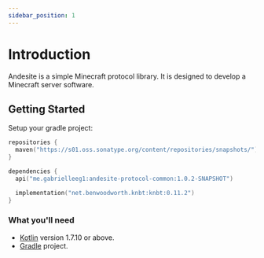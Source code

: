 ```yaml
---
sidebar_position: 1
---
```


# Introduction

Andesite is a simple Minecraft protocol library. It is designed to develop a Minecraft server software.

## Getting Started

Setup your gradle project:

```kotlin title="build.gradle.kts"
repositories {
  maven("https://s01.oss.sonatype.org/content/repositories/snapshots/") 
}

dependencies {
  api("me.gabrielleeg1:andesite-protocol-common:1.0.2-SNAPSHOT")

  implementation("net.benwoodworth.knbt:knbt:0.11.2")
}
```

### What you'll need

- [Kotlin](https://kotlinlang.org/) version 1.7.10 or above.
- [Gradle](https://gradle.org/) project.
